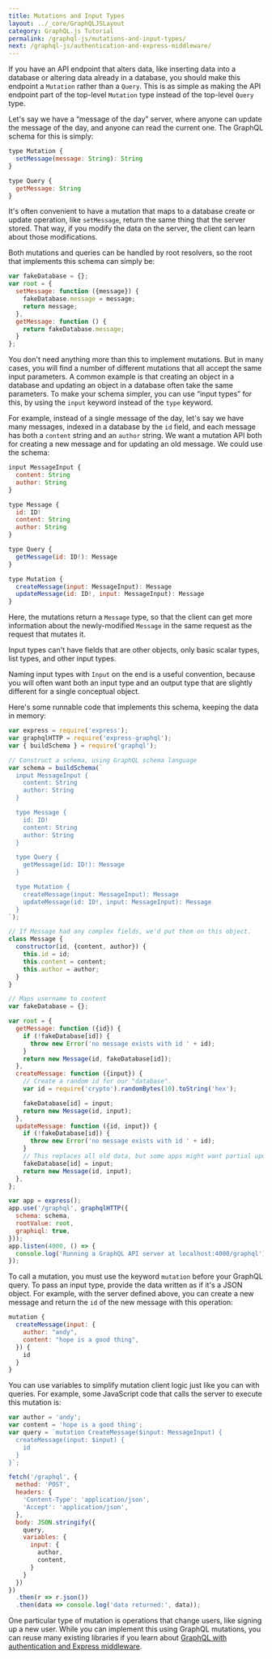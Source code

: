 ```yaml
---
title: Mutations and Input Types
layout: ../_core/GraphQLJSLayout
category: GraphQL.js Tutorial
permalink: /graphql-js/mutations-and-input-types/
next: /graphql-js/authentication-and-express-middleware/
---
```


If you have an API endpoint that alters data, like inserting data into a database or altering data already in a database, you should make this endpoint a `Mutation` rather than a `Query`. This is as simple as making the API endpoint part of the top-level `Mutation` type instead of the top-level `Query` type.

Let's say we have a “message of the day” server, where anyone can update the message of the day, and anyone can read the current one. The GraphQL schema for this is simply:

```javascript
type Mutation {
  setMessage(message: String): String
}

type Query {
  getMessage: String
}
```

It's often convenient to have a mutation that maps to a database create or update operation, like `setMessage`, return the same thing that the server stored. That way, if you modify the data on the server, the client can learn about those modifications.

Both mutations and queries can be handled by root resolvers, so the root that implements this schema can simply be:

```javascript
var fakeDatabase = {};
var root = {
  setMessage: function ({message}) {
    fakeDatabase.message = message;
    return message;
  },
  getMessage: function () {
    return fakeDatabase.message;
  }
};
```

You don't need anything more than this to implement mutations. But in many cases, you will find a number of different mutations that all accept the same input parameters. A common example is that creating an object in a database and updating an object in a database often take the same parameters. To make your schema simpler, you can use “input types” for this, by using the `input` keyword instead of the `type` keyword.

For example, instead of a single message of the day, let's say we have many messages, indexed in a database by the `id` field, and each message has both a `content` string and an `author` string. We want a mutation API both for creating a new message and for updating an old message. We could use the schema:

```javascript
input MessageInput {
  content: String
  author: String
}

type Message {
  id: ID!
  content: String
  author: String
}

type Query {
  getMessage(id: ID!): Message
}

type Mutation {
  createMessage(input: MessageInput): Message
  updateMessage(id: ID!, input: MessageInput): Message
}
```

Here, the mutations return a `Message` type, so that the client can get more information about the newly-modified `Message` in the same request as the request that mutates it.

Input types can't have fields that are other objects, only basic scalar types, list types, and other input types.

Naming input types with `Input` on the end is a useful convention, because you will often want both an input type and an output type that are slightly different for a single conceptual object.

Here's some runnable code that implements this schema, keeping the data in memory:

```javascript
var express = require('express');
var graphqlHTTP = require('express-graphql');
var { buildSchema } = require('graphql');

// Construct a schema, using GraphQL schema language
var schema = buildSchema(`
  input MessageInput {
    content: String
    author: String
  }

  type Message {
    id: ID!
    content: String
    author: String
  }

  type Query {
    getMessage(id: ID!): Message
  }

  type Mutation {
    createMessage(input: MessageInput): Message
    updateMessage(id: ID!, input: MessageInput): Message
  }
`);

// If Message had any complex fields, we'd put them on this object.
class Message {
  constructor(id, {content, author}) {
    this.id = id;
    this.content = content;
    this.author = author;
  }
}

// Maps username to content
var fakeDatabase = {};

var root = {
  getMessage: function ({id}) {
    if (!fakeDatabase[id]) {
      throw new Error('no message exists with id ' + id);
    }
    return new Message(id, fakeDatabase[id]);
  },
  createMessage: function ({input}) {
    // Create a random id for our "database".
    var id = require('crypto').randomBytes(10).toString('hex');

    fakeDatabase[id] = input;
    return new Message(id, input);
  },
  updateMessage: function ({id, input}) {
    if (!fakeDatabase[id]) {
      throw new Error('no message exists with id ' + id);
    }
    // This replaces all old data, but some apps might want partial update.
    fakeDatabase[id] = input;
    return new Message(id, input);
  },
};

var app = express();
app.use('/graphql', graphqlHTTP({
  schema: schema,
  rootValue: root,
  graphiql: true,
}));
app.listen(4000, () => {
  console.log('Running a GraphQL API server at localhost:4000/graphql');
});

```

To call a mutation, you must use the keyword `mutation` before your GraphQL query. To pass an input type, provide the data written as if it's a JSON object. For example, with the server defined above, you can create a new message and return the `id` of the new message with this operation:

```javascript
mutation {
  createMessage(input: {
    author: "andy",
    content: "hope is a good thing",
  }) {
    id
  }
}
```

You can use variables to simplify mutation client logic just like you can with queries. For example, some JavaScript code that calls the server to execute this mutation is:

```javascript
var author = 'andy';
var content = 'hope is a good thing';
var query = `mutation CreateMessage($input: MessageInput) {
  createMessage(input: $input) {
    id
  }
}`;

fetch('/graphql', {
  method: 'POST',
  headers: {
    'Content-Type': 'application/json',
    'Accept': 'application/json',
  },
  body: JSON.stringify({
    query,
    variables: {
      input: {
        author,
        content,
      }
    }
  })
})
  .then(r => r.json())
  .then(data => console.log('data returned:', data));
```

One particular type of mutation is operations that change users, like signing up a new user. While you can implement this using GraphQL mutations, you can reuse many existing libraries if you learn about [GraphQL with authentication and Express middleware](/graphql-js/authentication-and-express-middleware/).
